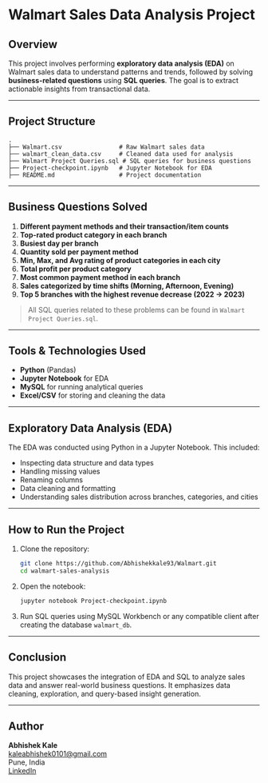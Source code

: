 
#  Walmart Sales Data Analysis Project

##  Overview

This project involves performing **exploratory data analysis (EDA)** on Walmart sales data to understand patterns and trends, followed by solving **business-related questions** using **SQL queries**. The goal is to extract actionable insights from transactional data.

---

##  Project Structure

```
.
├── Walmart.csv                # Raw Walmart sales data
├── walmart_clean_data.csv     # Cleaned data used for analysis
├── Walmart Project Queries.sql # SQL queries for business questions
├── Project-checkpoint.ipynb   # Jupyter Notebook for EDA
├── README.md                  # Project documentation
```

---

##  Business Questions Solved

1. **Different payment methods and their transaction/item counts**
2. **Top-rated product category in each branch**
3. **Busiest day per branch**
4. **Quantity sold per payment method**
5. **Min, Max, and Avg rating of product categories in each city**
6. **Total profit per product category**
7. **Most common payment method in each branch**
8. **Sales categorized by time shifts (Morning, Afternoon, Evening)**
9. **Top 5 branches with the highest revenue decrease (2022 → 2023)**

> All SQL queries related to these problems can be found in `Walmart Project Queries.sql`.

---

##  Tools & Technologies Used

- **Python** (Pandas)
- **Jupyter Notebook** for EDA
- **MySQL** for running analytical queries
- **Excel/CSV** for storing and cleaning the data

---

##  Exploratory Data Analysis (EDA)

The EDA was conducted using Python in a Jupyter Notebook. This included:
- Inspecting data structure and data types
- Handling missing values
- Renaming columns
- Data cleaning and formatting
- Understanding sales distribution across branches, categories, and cities

---

##  How to Run the Project

1. Clone the repository:
   ```bash
   git clone https://github.com/Abhishekkale93/Walmart.git
   cd walmart-sales-analysis
   ```

2. Open the notebook:
   ```bash
   jupyter notebook Project-checkpoint.ipynb
   ```

3. Run SQL queries using MySQL Workbench or any compatible client after creating the database `walmart_db`.

---

##  Conclusion

This project showcases the integration of EDA and SQL to analyze sales data and answer real-world business questions. It emphasizes data cleaning, exploration, and query-based insight generation.

---

##  Author

**Abhishek Kale**  
 kaleabhishek0101@gmail.com  
 Pune, India  
 [LinkedIn](https://www.linkedin.com/in/abhishek-kale-66bb961b2/)
